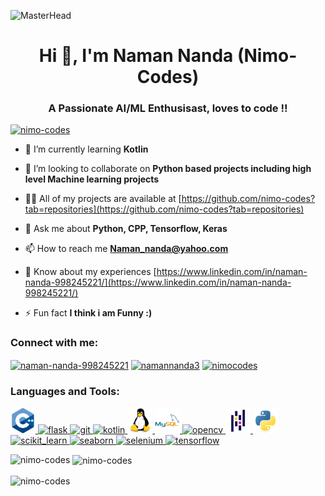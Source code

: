 ![MasterHead](https://mir-s3-cdn-cf.behance.net/project_modules/fs/54b6c068097599.5b50bca476b9b.gif)
<h1 align="center">Hi 👋, I'm Naman Nanda (Nimo-Codes)</h1>
<h3 align="center">A Passionate AI/ML Enthusisast, loves to code !!</h3>

<p align="left"> <a href="https://github.com/ryo-ma/github-profile-trophy"><img src="https://github-profile-trophy.vercel.app/?username=nimo-codes" alt="nimo-codes" /></a> </p>

- 🌱 I’m currently learning **Kotlin**

- 👯 I’m looking to collaborate on **Python based projects including high level Machine learning projects**

- 👨‍💻 All of my projects are available at [https://github.com/nimo-codes?tab=repositories](https://github.com/nimo-codes?tab=repositories)

- 💬 Ask me about **Python, CPP, Tensorflow, Keras**

- 📫 How to reach me **Naman_nanda@yahoo.com**

- 📄 Know about my experiences [https://www.linkedin.com/in/naman-nanda-998245221/](https://www.linkedin.com/in/naman-nanda-998245221/)

- ⚡ Fun fact **I think i am Funny :)**

<h3 align="left">Connect with me:</h3>
<p align="left">
<a href="https://linkedin.com/in/naman-nanda-998245221" target="blank"><img align="center" src="https://raw.githubusercontent.com/rahuldkjain/github-profile-readme-generator/master/src/images/icons/Social/linked-in-alt.svg" alt="naman-nanda-998245221" height="30" width="40" /></a>
<a href="https://instagram.com/namannanda3" target="blank"><img align="center" src="https://raw.githubusercontent.com/rahuldkjain/github-profile-readme-generator/master/src/images/icons/Social/instagram.svg" alt="namannanda3" height="30" width="40" /></a>
<a href="https://www.codechef.com/users/nimocodes" target="blank"><img align="center" src="https://cdn.jsdelivr.net/npm/simple-icons@3.1.0/icons/codechef.svg" alt="nimocodes" height="30" width="40" /></a>
</p>

<h3 align="left">Languages and Tools:</h3>
<p align="left"> <a href="https://www.w3schools.com/cpp/" target="_blank" rel="noreferrer"> <img src="https://raw.githubusercontent.com/devicons/devicon/master/icons/cplusplus/cplusplus-original.svg" alt="cplusplus" width="40" height="40"/> </a> <a href="https://flask.palletsprojects.com/" target="_blank" rel="noreferrer"> <img src="https://www.vectorlogo.zone/logos/pocoo_flask/pocoo_flask-icon.svg" alt="flask" width="40" height="40"/> </a> <a href="https://git-scm.com/" target="_blank" rel="noreferrer"> <img src="https://www.vectorlogo.zone/logos/git-scm/git-scm-icon.svg" alt="git" width="40" height="40"/> </a> <a href="https://kotlinlang.org" target="_blank" rel="noreferrer"> <img src="https://www.vectorlogo.zone/logos/kotlinlang/kotlinlang-icon.svg" alt="kotlin" width="40" height="40"/> </a> <a href="https://www.linux.org/" target="_blank" rel="noreferrer"> <img src="https://raw.githubusercontent.com/devicons/devicon/master/icons/linux/linux-original.svg" alt="linux" width="40" height="40"/> </a> <a href="https://www.mysql.com/" target="_blank" rel="noreferrer"> <img src="https://raw.githubusercontent.com/devicons/devicon/master/icons/mysql/mysql-original-wordmark.svg" alt="mysql" width="40" height="40"/> </a> <a href="https://opencv.org/" target="_blank" rel="noreferrer"> <img src="https://www.vectorlogo.zone/logos/opencv/opencv-icon.svg" alt="opencv" width="40" height="40"/> </a> <a href="https://pandas.pydata.org/" target="_blank" rel="noreferrer"> <img src="https://raw.githubusercontent.com/devicons/devicon/2ae2a900d2f041da66e950e4d48052658d850630/icons/pandas/pandas-original.svg" alt="pandas" width="40" height="40"/> </a> <a href="https://www.python.org" target="_blank" rel="noreferrer"> <img src="https://raw.githubusercontent.com/devicons/devicon/master/icons/python/python-original.svg" alt="python" width="40" height="40"/> </a> <a href="https://scikit-learn.org/" target="_blank" rel="noreferrer"> <img src="https://upload.wikimedia.org/wikipedia/commons/0/05/Scikit_learn_logo_small.svg" alt="scikit_learn" width="40" height="40"/> </a> <a href="https://seaborn.pydata.org/" target="_blank" rel="noreferrer"> <img src="https://seaborn.pydata.org/_images/logo-mark-lightbg.svg" alt="seaborn" width="40" height="40"/> </a> <a href="https://www.selenium.dev" target="_blank" rel="noreferrer"> <img src="https://raw.githubusercontent.com/detain/svg-logos/780f25886640cef088af994181646db2f6b1a3f8/svg/selenium-logo.svg" alt="selenium" width="40" height="40"/> </a> <a href="https://www.tensorflow.org" target="_blank" rel="noreferrer"> <img src="https://www.vectorlogo.zone/logos/tensorflow/tensorflow-icon.svg" alt="tensorflow" width="40" height="40"/> </a> </p>

<p><img align="left" src="https://github-readme-stats.vercel.app/api/top-langs?username=nimo-codes&show_icons=true&locale=en&layout=compact" alt="nimo-codes" /></p>

<p>&nbsp;<img align="center" src="https://github-readme-stats.vercel.app/api?username=nimo-codes&show_icons=true&locale=en" alt="nimo-codes" /></p>

<p><img align="center" src="https://github-readme-streak-stats.herokuapp.com/?user=nimo-codes&" alt="nimo-codes" /></p>
